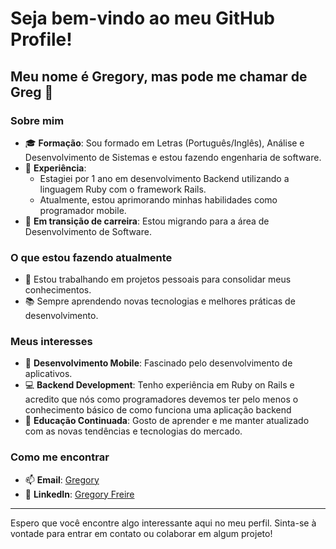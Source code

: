# Seja bem-vindo ao meu GitHub Profile!

## Meu nome é Gregory, mas pode me chamar de Greg 👋

### Sobre mim
- 🎓 **Formação**: Sou formado em Letras (Português/Inglês), Análise e Desenvolvimento de Sistemas e estou fazendo engenharia de software.
- 💼 **Experiência**:
  - Estagiei por 1 ano em desenvolvimento Backend utilizando a linguagem Ruby com o framework Rails.
  - Atualmente, estou aprimorando minhas habilidades como programador mobile.
- 🌱 **Em transição de carreira**: Estou migrando para a área de Desenvolvimento de Software.

### O que estou fazendo atualmente
- 🔭 Estou trabalhando em projetos pessoais para consolidar meus conhecimentos.
- 📚 Sempre aprendendo novas tecnologias e melhores práticas de desenvolvimento.

### Meus interesses
- 📱 **Desenvolvimento Mobile**: Fascinado pelo desenvolvimento de aplicativos.
- 💻 **Backend Development**: Tenho experiência em Ruby on Rails e acredito que nós como programadores devemos ter pelo menos o conhecimento básico de como funciona uma aplicação backend
- 🧠 **Educação Continuada**: Gosto de aprender e me manter atualizado com as novas tendências e tecnologias do mercado.

### Como me encontrar
- 📫 **Email**: [Gregory](gregorystp@icloud.com)
- 💼 **LinkedIn**: [Gregory Freire](https://www.linkedin.com/in/gregory-freire-02bb33218/)

---

Espero que você encontre algo interessante aqui no meu perfil. Sinta-se à vontade para entrar em contato ou colaborar em algum projeto!
